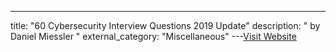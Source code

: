 ---
title: "60 Cybersecurity Interview Questions 2019 Update"
description: "
 by Daniel Miessler
"
external_category: "Miscellaneous"
---[Visit Website](https://danielmiessler.com/study/infosec_interview_questions/)

